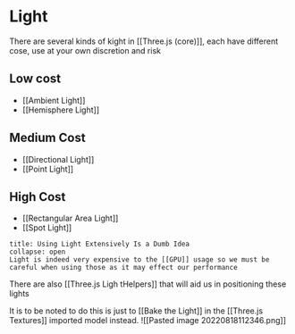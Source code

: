# Light
There are several kinds of kight in [[Three.js (core)]], each have different cose, use at your own discretion and risk

## Low cost
- [[Ambient Light]]
-  [[Hemisphere Light]]

## Medium Cost
- [[Directional Light]]
- [[Point Light]]

## High Cost
- [[Rectangular Area Light]]
- [[Spot Light]]

```ad-Danger
title: Using Light Extensively Is a Dumb Idea
collapse: open
Light is indeed very expensive to the [[GPU]] usage so we must be careful when using those as it may effect our performance

```

There are also [[Three.js Ligh tHelpers]] that will aid us in positioning these lights

It is to be noted to do this is just to [[Bake the Light]] in the [[Three.js Textures]] imported model instead. 
![[Pasted image 20220818112346.png]]

